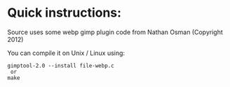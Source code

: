 Quick instructions:
===================

Source uses some webp gimp plugin code from Nathan Osman (Copyright 2012)

You can compile it on Unix / Linux using:

    gimptool-2.0 --install file-webp.c
     or
    make

